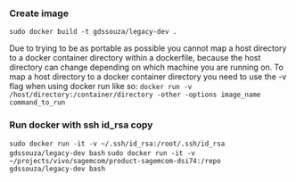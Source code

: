 


### Create image
```sudo docker build -t gdssouza/legacy-dev .```


Due to trying to be as portable as possible you cannot map a host directory to a docker container directory within a dockerfile, because the host directory can change depending on which machine you are running on. To map a host directory to a docker container directory you need to use the -v flag when using docker run like so:
```docker run -v /host/directory:/container/directory -other -options image_name command_to_run```

### Run docker with ssh id_rsa copy
```sudo docker run -it -v ~/.ssh/id_rsa:/root/.ssh/id_rsa  gdssouza/legacy-dev bash```
```sudo docker run -it -v ~/projects/vivo/sagemcom/product-sagemcom-dsi74:/repo  gdssouza/legacy-dev bash```